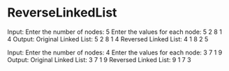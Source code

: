 # ReverseLinkedList
Input:
Enter the number of nodes:
5
Enter the values for each node:
5
2
8
1
4
Output:
Original Linked List:
5 2 8 1 4 
Reversed Linked List:
4 1 8 2 5 

Input: 
Enter the number of nodes:
4
Enter the values for each node:
3
7
1
9
Output:
Original Linked List:
3 7 1 9 
Reversed Linked List:
9 1 7 3 
